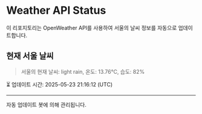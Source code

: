 
# Weather API Status

이 리포지토리는 OpenWeather API를 사용하여 서울의 날씨 정보를 자동으로 업데이트합니다.

## 현재 서울 날씨
> 서울의 현재 날씨: light rain, 온도: 13.76°C, 습도: 82%

⏳ 업데이트 시간: 2025-05-23 21:16:12 (UTC)

---
자동 업데이트 봇에 의해 관리됩니다.
